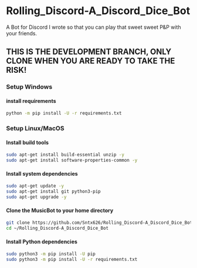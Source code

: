 # Rolling\_Discord-A_Discord\_Dice\_Bot
A Bot for Discord I wrote so that you can play that sweet sweet P&P with your friends.

## THIS IS THE DEVELOPMENT BRANCH, ONLY CLONE WHEN YOU ARE READY TO TAKE THE RISK!

### Setup Windows

#### install requirements
```bash
python -m pip install -U -r requirements.txt
```

### Setup Linux/MacOS

#### Install build tools
```bash
sudo apt-get install build-essential unzip -y
sudo apt-get install software-properties-common -y
```

#### Install system dependencies
```bash
sudo apt-get update -y
sudo apt-get install git python3-pip
sudo apt-get upgrade -y
```

#### Clone the MusicBot to your home directory
```bash
git clone https://github.com/Sntx626/Rolling_Discord-A_Discord_Dice_Bot.git ~/Rolling_Discord-A_Discord_Dice_Bot -b master
cd ~/Rolling_Discord-A_Discord_Dice_Bot
```

#### Install Python dependencies
```bash
sudo python3 -m pip install -U pip
sudo python3 -m pip install -U -r requirements.txt
```
